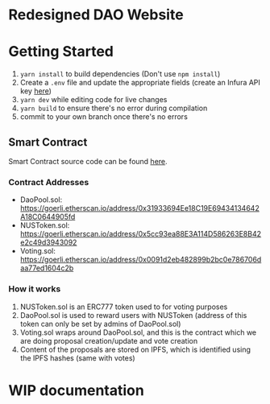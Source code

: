 # Redesigned DAO Website

# Getting Started

1. `yarn install` to build dependencies (Don't use `npm install`)
2. Create a `.env` file and update the appropriate fields (create an Infura API key [here](https://app.infura.io/dashboard))
3. `yarn dev` while editing code for live changes
4. `yarn build` to ensure there's no error during compilation
5. commit to your own branch once there's no errors

## Smart Contract

Smart Contract source code can be found [here](https://github.com/NUS-Fintech-Society/BC_DAO_contracts).

### Contract Addresses

- DaoPool.sol: https://goerli.etherscan.io/address/0x31933694Ee18C19E69434134642A18C0644905fd
- NUSToken.sol: https://goerli.etherscan.io/address/0x5cc93ea88E3A114D586263E8B42e2c49d3943092
- Voting.sol: https://goerli.etherscan.io/address/0x0091d2eb482899b2bc0e786706daa77ed1604c2b

### How it works

1. NUSToken.sol is an ERC777 token used to for voting purposes
2. DaoPool.sol is used to reward users with NUSToken (address of this token can only be set by admins of DaoPool.sol)
3. Voting.sol wraps around DaoPool.sol, and this is the contract which we are doing proposal creation/update and vote creation
4. Content of the proposals are stored on IPFS, which is identified using the IPFS hashes (same with votes)

# WIP documentation
